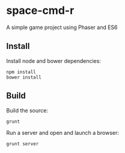 # space-cmd-r
A simple game project using Phaser and ES6

## Install

Install node and bower dependencies:
```
npm install
bower install
```

## Build

Build the source:

```
grunt
```

Run a server and open and launch a browser:
```
grunt server
```

